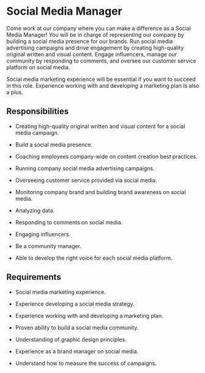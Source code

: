# Social Media Manager

Come work at our company where you can make a difference as a Social Media Manager! You will be in charge of representing our company by building a social media presence for our brands. Run social media advertising campaigns and drive engagement by creating high-quality original written and visual content. Engage influencers, manage our community by responding to comments, and oversee our customer service platform on social media.

Social media marketing experience will be essential if you want to succeed in this role. Experience working with and developing a marketing plan is also a plus.

## Responsibilities

* Creating high-quality original written and visual content for a social media campaign.

* Build a social media presence.

* Coaching employees company-wide on content creation best practices.

* Running company social media advertising campaigns.

* Overseeing customer service provided via social media.

* Monitoring company brand and building brand awareness on social media.

* Analyzing data.

* Responding to comments on social media.

* Engaging influencers.

* Be a community manager.

* Able to develop the right voice for each social media platform.

## Requirements

* Social media marketing experience.

* Experience developing a social media strategy.

* Experience working with and developing a marketing plan.

* Proven ability to build a social media community.

* Understanding of graphic design principles.

* Experience as a brand manager on social media.

* Understand how to measure the success of campaigns.

